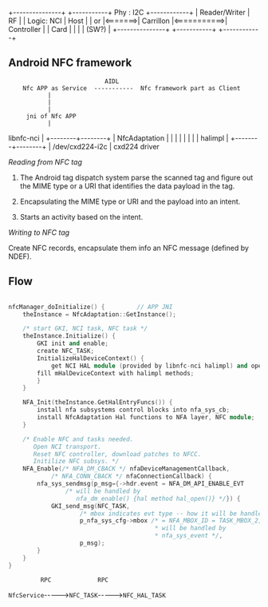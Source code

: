 +---------------+         +-----------+ Phy  : I2C  +------------+
| Reader/Writer |   RF    |           | Logic: NCI  |    Host    |
|      or       |<=======>| Carrillon |<===========>| Controller |
|     Card      |         |           |             |    (SW?)   |
+---------------+         +-----------+             +------------+

## Android NFC framework

                               AIDL
        Nfc APP as Service  -----------  Nfc framework part as Client
               |
               |
               |
         jni of Nfc APP
               |
libnfc-nci     |
      +--------+--------+
      |  NfcAdaptation  |
      |        |        |
      |        |        |
      |     halimpl     |
      +--------+--------+
               | /dev/cxd224-i2c
               |
          cxd224 driver


*Reading from NFC tag*

1. The Android tag dispatch system parse the scanned tag and figure out the MIME type
or a URI that identifies the data payload in the tag.

2. Encapsulating the MIME type or URI and the payload into an intent.

3. Starts an activity based on the intent.

*Writing to NFC tag*

Create NFC records, encapsulate them info an NFC message (defined by NDEF).


## Flow

``` cpp

nfcManager_doInitialize() {         // APP JNI
    theInstance = NfcAdaptation::GetInstance();

    /* start GKI, NCI task, NFC task */
    theInstance.Initialize() {
        GKI init and enable;
        create NFC_TASK;
        InitializeHalDeviceContext() {
            get NCI HAL module (provided by libnfc-nci halimpl) and open,
	    fill mHalDeviceContext with halimpl methods;
        }
    }

    NFA_Init(theInstance.GetHalEntryFuncs()) {
        install nfa subsystems control blocks into nfa_sys_cb;
        install NfcAdaptation Hal functions to NFA layer, NFC module;
    }

    /* Enable NFC and tasks needed.
       Open NCI transport.
       Reset NFC controller, download patches to NFCC.
       Initilize NFC subsys. */
    NFA_Enable(/* NFA_DM_CBACK */ nfaDeviceManagementCallback,
            /* NFA_CONN_CBACK */ nfaConnectionCallback) {
        nfa_sys_sendmsg(p_msg={->hdr.event = NFA_DM_API_ENABLE_EVT
                /* will be handled by
                   nfa_dm_enable() {hal method hal_open()} */}) {
            GKI_send_msg(NFC_TASK,
                    /* mbox indicates evt type -- how it will be handled */
                    p_nfa_sys_cfg->mbox /* = NFA_MBOX_ID = TASK_MBOX_2,
                                         * will be handled by
                                         * nfa_sys_event */,
                    p_msg);
        }
    }
}

```

             RPC             RPC
`NfcService`----->`NFC_TASK`----->`NFC_HAL_TASK`
